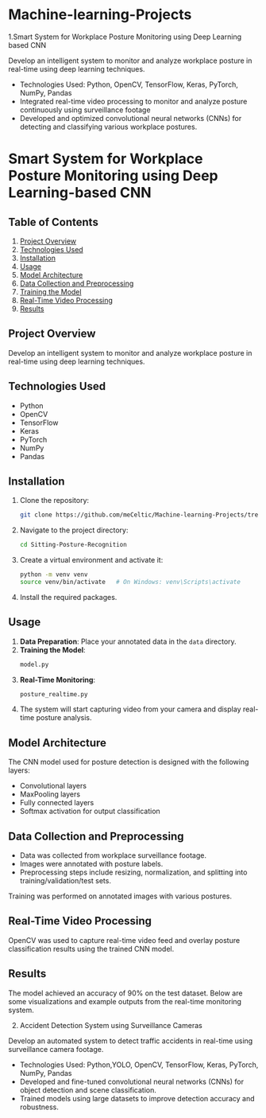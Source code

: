# Machine-learning-Projects


1.Smart System for Workplace Posture Monitoring using Deep Learning based CNN       

Develop an intelligent system to monitor and analyze workplace posture in real-time using deep learning techniques. 
- Technologies Used: Python, OpenCV, TensorFlow, Keras, PyTorch, NumPy, Pandas
- Integrated real-time video processing to monitor and analyze posture continuously using surveillance footage
- Developed and optimized convolutional neural networks (CNNs) for detecting and classifying various workplace postures.

# Smart System for Workplace Posture Monitoring using Deep Learning-based CNN

## Table of Contents
1. [Project Overview](#project-overview)
2. [Technologies Used](#technologies-used)
3. [Installation](#installation)
4. [Usage](#usage)
5. [Model Architecture](#model-architecture)
6. [Data Collection and Preprocessing](#data-collection-and-preprocessing)
7. [Training the Model](#training-the-model)
8. [Real-Time Video Processing](#real-time-video-processing)
9. [Results](#results)
## Project Overview
Develop an intelligent system to monitor and analyze workplace posture in real-time using deep learning techniques.

## Technologies Used
- Python
- OpenCV
- TensorFlow
- Keras
- PyTorch
- NumPy
- Pandas

## Installation
1. Clone the repository:
    ```sh
    git clone https://github.com/meCeltic/Machine-learning-Projects/tree/master/Sitting-Posture-Recognition
    ```
2. Navigate to the project directory:
    ```sh
    cd Sitting-Posture-Recognition
    ```
3. Create a virtual environment and activate it:
    ```sh
    python -m venv venv
    source venv/bin/activate   # On Windows: venv\Scripts\activate
    ```
4. Install the required packages.
## Usage
1. **Data Preparation**: Place your annotated data in the `data` directory.
2. **Training the Model**:
    ```sh
    model.py
    ```
3. **Real-Time Monitoring**:
    ```sh
    posture_realtime.py
    ```
4. The system will start capturing video from your camera and display real-time posture analysis.

## Model Architecture
The CNN model used for posture detection is designed with the following layers:
- Convolutional layers
- MaxPooling layers
- Fully connected layers
- Softmax activation for output classification

## Data Collection and Preprocessing
- Data was collected from workplace surveillance footage.
- Images were annotated with posture labels.
- Preprocessing steps include resizing, normalization, and splitting into training/validation/test sets.

Training was performed on annotated images with various postures.

## Real-Time Video Processing
OpenCV was used to capture real-time video feed and overlay posture classification results using the trained CNN model.

## Results
The model achieved an accuracy of 90% on the test dataset. Below are some visualizations and example outputs from the real-time monitoring system.

2. Accident Detection System using Surveillance Cameras

Develop an automated system to detect traffic accidents in real-time using surveillance camera footage.
- Technologies Used: Python,YOLO,  OpenCV, TensorFlow, Keras, PyTorch, NumPy, Pandas
- Developed and fine-tuned convolutional neural networks (CNNs) for object detection and scene classification.
- Trained models using large datasets to improve detection accuracy and robustness.
